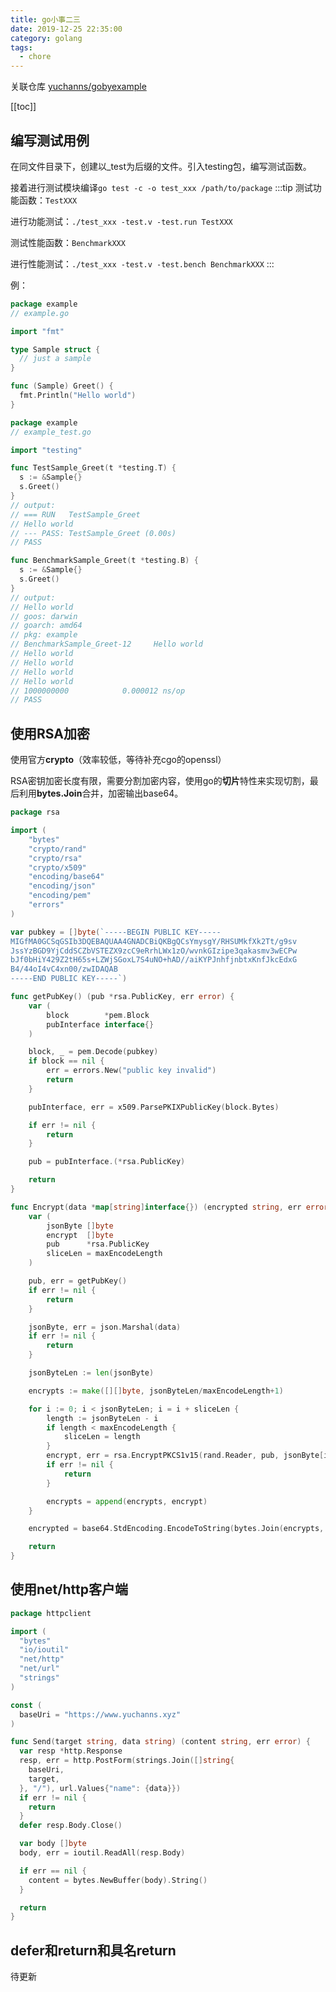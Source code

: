 ```yaml
---
title: go小事二三
date: 2019-12-25 22:35:00
category: golang
tags:
  - chore
---
```

关联仓库 [yuchanns/gobyexample](https://github.com/yuchanns/gobyexample)
<!-- more -->

[[toc]]

## 编写测试用例
在同文件目录下，创建以_test为后缀的文件。引入testing包，编写测试函数。

接着进行测试模块编译`go test -c -o test_xxx /path/to/package`
:::tip
测试功能函数：`TestXXX`

进行功能测试：`./test_xxx -test.v -test.run TestXXX`

测试性能函数：`BenchmarkXXX`

进行性能测试：`./test_xxx -test.v -test.bench BenchmarkXXX`
:::

例：

```go
package example
// example.go

import "fmt"

type Sample struct {
  // just a sample
}

func (Sample) Greet() {
  fmt.Println("Hello world")
}
```

```go
package example
// example_test.go

import "testing"

func TestSample_Greet(t *testing.T) {
  s := &Sample{}
  s.Greet()
}
// output:
// === RUN   TestSample_Greet
// Hello world
// --- PASS: TestSample_Greet (0.00s)
// PASS

func BenchmarkSample_Greet(t *testing.B) {
  s := &Sample{}
  s.Greet()
}
// output:
// Hello world
// goos: darwin
// goarch: amd64
// pkg: example
// BenchmarkSample_Greet-12    	Hello world
// Hello world
// Hello world
// Hello world
// Hello world
// 1000000000	         0.000012 ns/op
// PASS
```

## 使用RSA加密
使用官方**crypto**（效率较低，等待补充cgo的openssl）

RSA密钥加密长度有限，需要分割加密内容，使用go的**切片**特性来实现切割，最后利用**bytes.Join**合并，加密输出base64。
```go
package rsa

import (
	"bytes"
	"crypto/rand"
	"crypto/rsa"
	"crypto/x509"
	"encoding/base64"
	"encoding/json"
	"encoding/pem"
	"errors"
)

var pubkey = []byte(`-----BEGIN PUBLIC KEY-----
MIGfMA0GCSqGSIb3DQEBAQUAA4GNADCBiQKBgQCsYmysgY/RHSUMkfXk2Tt/g9sv
JssYzBGD9YjCddSCZbVSTEZX9zcC9eRrhLWx1zO/wvnkGIzipe3qakasmv3wECPw
bJf0bHiY429Z2tH65s+LZWjSGoxL7S4uNO+hAD//aiKYPJnhfjnbtxKnfJkcEdxG
B4/44oI4vC4xn00/zwIDAQAB
-----END PUBLIC KEY-----`)

func getPubKey() (pub *rsa.PublicKey, err error) {
	var (
		block        *pem.Block
		pubInterface interface{}
	)

	block, _ = pem.Decode(pubkey)
	if block == nil {
		err = errors.New("public key invalid")
		return
	}

	pubInterface, err = x509.ParsePKIXPublicKey(block.Bytes)

	if err != nil {
		return
	}

	pub = pubInterface.(*rsa.PublicKey)

	return
}

func Encrypt(data *map[string]interface{}) (encrypted string, err error) {
	var (
		jsonByte []byte
		encrypt  []byte
		pub      *rsa.PublicKey
		sliceLen = maxEncodeLength
	)

	pub, err = getPubKey()
	if err != nil {
		return
	}

	jsonByte, err = json.Marshal(data)
	if err != nil {
		return
	}

	jsonByteLen := len(jsonByte)

	encrypts := make([][]byte, jsonByteLen/maxEncodeLength+1)

	for i := 0; i < jsonByteLen; i = i + sliceLen {
		length := jsonByteLen - i
		if length < maxEncodeLength {
			sliceLen = length
		}
		encrypt, err = rsa.EncryptPKCS1v15(rand.Reader, pub, jsonByte[i:i+sliceLen])
		if err != nil {
			return
		}

		encrypts = append(encrypts, encrypt)
	}

	encrypted = base64.StdEncoding.EncodeToString(bytes.Join(encrypts, []byte("")))

	return
}
```
## 使用net/http客户端
```go
package httpclient

import (
  "bytes"
  "io/ioutil"
  "net/http"
  "net/url"
  "strings"
)

const (
  baseUri = "https://www.yuchanns.xyz"
)

func Send(target string, data string) (content string, err error) {
  var resp *http.Response
  resp, err = http.PostForm(strings.Join([]string{
    baseUri,
    target,
  }, "/"), url.Values{"name": {data}})
  if err != nil {
    return
  }
  defer resp.Body.Close()

  var body []byte
  body, err = ioutil.ReadAll(resp.Body)

  if err == nil {
    content = bytes.NewBuffer(body).String()
  }

  return
}
```
## defer和return和具名return
待更新
